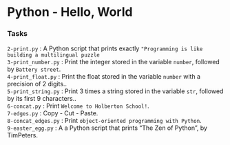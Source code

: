 # Python - Hello, World

### Tasks

`2-print.py` : A Python script that prints exactly `"Programming is like building a multilingual puzzle`<br/>
`3-print_number.py` : Print the integer stored in the variable `number`, followed by `Battery street`.<br/>
`4-print_float.py` : Print the float stored in the variable `number` with a precision of 2 digits..<br/>
`5-print_string.py` : Print 3 times a string stored in the variable `str`, followed by its first 9 characters..<br/>
`6-concat.py` : Print `Welcome to Holberton School!`.<br/>
`7-edges.py` : Copy - Cut - Paste.<br/>
`8-concat_edges.py` : Print `object-oriented programming with Python`.<br/>
`9-easter_egg.py` : A a Python script that prints “The Zen of Python”, by TimPeters.<br/>
